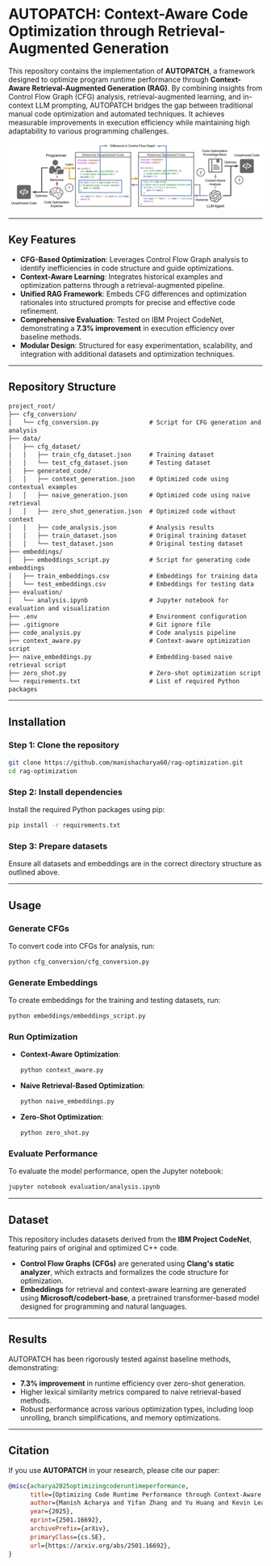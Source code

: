 # AUTOPATCH: Context-Aware Code Optimization through Retrieval-Augmented Generation

This repository contains the implementation of **AUTOPATCH**, a framework designed to optimize program runtime performance through **Context-Aware Retrieval-Augmented Generation (RAG)**. By combining insights from Control Flow Graph (CFG) analysis, retrieval-augmented learning, and in-context LLM prompting, AUTOPATCH bridges the gap between traditional manual code optimization and automated techniques. It achieves measurable improvements in execution efficiency while maintaining high adaptability to various programming challenges.

![AUTOPATCH Workflow](assets/autopatch_overview.jpg "Overview of the AUTOPATCH Workflow")

---

## Key Features

-   **CFG-Based Optimization**: Leverages Control Flow Graph analysis to identify inefficiencies in code structure and guide optimizations.
-   **Context-Aware Learning**: Integrates historical examples and optimization patterns through a retrieval-augmented pipeline.
-   **Unified RAG Framework**: Embeds CFG differences and optimization rationales into structured prompts for precise and effective code refinement.
-   **Comprehensive Evaluation**: Tested on IBM Project CodeNet, demonstrating a **7.3% improvement** in execution efficiency over baseline methods.
-   **Modular Design**: Structured for easy experimentation, scalability, and integration with additional datasets and optimization techniques.

---

## Repository Structure

```plaintext
project_root/
├── cfg_conversion/
│   └── cfg_conversion.py              # Script for CFG generation and analysis
├── data/
│   ├── cfg_dataset/
│   │   ├── train_cfg_dataset.json     # Training dataset
│   │   └── test_cfg_dataset.json      # Testing dataset
│   ├── generated_code/
│   │   ├── context_generation.json    # Optimized code using contextual examples
│   │   ├── naive_generation.json      # Optimized code using naive retrieval
│   │   ├── zero_shot_generation.json  # Optimized code without context
│   │   ├── code_analysis.json         # Analysis results
│   │   ├── train_dataset.json         # Original training dataset
│   │   └── test_dataset.json          # Original testing dataset
├── embeddings/
│   ├── embeddings_script.py           # Script for generating code embeddings
│   ├── train_embeddings.csv           # Embeddings for training data
│   └── test_embeddings.csv            # Embeddings for testing data
├── evaluation/
│   └── analysis.ipynb                 # Jupyter notebook for evaluation and visualization
├── .env                               # Environment configuration
├── .gitignore                         # Git ignore file
├── code_analysis.py                   # Code analysis pipeline
├── context_aware.py                   # Context-aware optimization script
├── naive_embeddings.py                # Embedding-based naive retrieval script
├── zero_shot.py                       # Zero-shot optimization script
└── requirements.txt                   # List of required Python packages
```

---

## Installation

### Step 1: Clone the repository

```bash
git clone https://github.com/manishacharya60/rag-optimization.git
cd rag-optimization
```

### Step 2: Install dependencies

Install the required Python packages using pip:

```bash
pip install -r requirements.txt
```

### Step 3: Prepare datasets

Ensure all datasets and embeddings are in the correct directory structure as outlined above.

---

## Usage

### Generate CFGs

To convert code into CFGs for analysis, run:

```bash
python cfg_conversion/cfg_conversion.py
```

### Generate Embeddings

To create embeddings for the training and testing datasets, run:

```bash
python embeddings/embeddings_script.py
```

### Run Optimization

-   **Context-Aware Optimization**:
    ```bash
    python context_aware.py
    ```
-   **Naive Retrieval-Based Optimization**:
    ```bash
    python naive_embeddings.py
    ```
-   **Zero-Shot Optimization**:
    ```bash
    python zero_shot.py
    ```

### Evaluate Performance

To evaluate the model performance, open the Jupyter notebook:

```bash
jupyter notebook evaluation/analysis.ipynb
```

---

## Dataset

This repository includes datasets derived from the **IBM Project CodeNet**, featuring pairs of original and optimized C++ code.

-   **Control Flow Graphs (CFGs)** are generated using **Clang's static analyzer**, which extracts and formalizes the code structure for optimization.
-   **Embeddings** for retrieval and context-aware learning are generated using **Microsoft/codebert-base**, a pretrained transformer-based model designed for programming and natural languages.

---

## Results

AUTOPATCH has been rigorously tested against baseline methods, demonstrating:

-   **7.3% improvement** in runtime efficiency over zero-shot generation.
-   Higher lexical similarity metrics compared to naive retrieval-based methods.
-   Robust performance across various optimization types, including loop unrolling, branch simplifications, and memory optimizations.

---

## Citation

If you use **AUTOPATCH** in your research, please cite our paper:

```bibtex
@misc{acharya2025optimizingcoderuntimeperformance,
      title={Optimizing Code Runtime Performance through Context-Aware Retrieval-Augmented Generation},
      author={Manish Acharya and Yifan Zhang and Yu Huang and Kevin Leach},
      year={2025},
      eprint={2501.16692},
      archivePrefix={arXiv},
      primaryClass={cs.SE},
      url={https://arxiv.org/abs/2501.16692},
}
```

